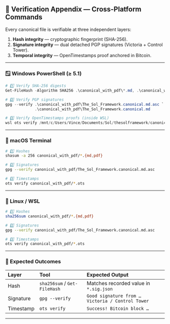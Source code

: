 ## 🧾 Verification Appendix — Cross-Platform Commands

Every canonical file is verifiable at three independent layers:

1. **Hash integrity** — cryptographic fingerprint (SHA-256).  
2. **Signature integrity** — dual detached PGP signatures (Victoria + Control Tower).  
3. **Temporal integrity** — OpenTimestamps proof anchored in Bitcoin.

---

### 🪟 Windows PowerShell (≥ 5.1)

```powershell
# 1️⃣ Verify SHA-256 digests
Get-FileHash -Algorithm SHA256 .\canonical_with_pdf\*.md, .\canonical_with_pdf\*.pdf

# 2️⃣ Verify PGP signatures
gpg --verify .\canonical_with_pdf\The_Sol_Framework.canonical.md.asc `
             .\canonical_with_pdf\The_Sol_Framework.canonical.md

# 3️⃣ Verify OpenTimestamps proofs (inside WSL)
wsl ots verify /mnt/c/Users/Vince/Documents/Sol/thesolframework/canonical_with_pdf/*.ots
```

---

### 🍎 macOS Terminal

```bash
# 1️⃣ Hashes
shasum -a 256 canonical_with_pdf/*.{md,pdf}

# 2️⃣ Signatures
gpg --verify canonical_with_pdf/The_Sol_Framework.canonical.md.asc              canonical_with_pdf/The_Sol_Framework.canonical.md

# 3️⃣ Timestamps
ots verify canonical_with_pdf/*.ots
```

---

### 🐧 Linux / WSL

```bash
# 1️⃣ Hashes
sha256sum canonical_with_pdf/*.{md,pdf}

# 2️⃣ Signatures
gpg --verify canonical_with_pdf/The_Sol_Framework.canonical.md.asc              canonical_with_pdf/The_Sol_Framework.canonical.md

# 3️⃣ Timestamps
ots verify canonical_with_pdf/*.ots
```

---

### 🧩 Expected Outcomes

| Layer      | Tool                                | Expected Output                                 |
|:-----------|:------------------------------------|:------------------------------------------------|
| Hash       | `sha256sum` / `Get-FileHash`        | Matches recorded value in `*.sig.json`          |
| Signature  | `gpg --verify`                      | `Good signature from … Victoria / Control Tower`|
| Timestamp  | `ots verify`                        | `Success! Bitcoin block …`                      |

---
